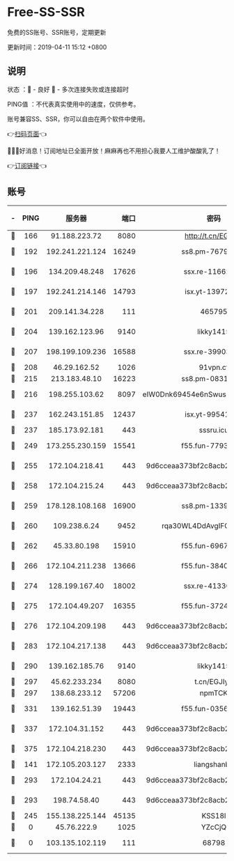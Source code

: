 # Free-SS-SSR

免费的SS账号、SSR账号，定期更新

更新时间：2019-04-11 15:12 +0800

## 说明

状态     ：🙂 - 良好 🙁 - 多次连接失败或连接超时

PING值   ：不代表真实使用中的速度，仅供参考。

账号兼容SS、SSR，你可以自由在两个软件中使用。

👉[扫码页面](https://liesauer.github.io/Free-SS-SSR/)👈

🎉🎉🎉好消息！订阅地址已全面开放！麻麻再也不用担心我要人工维护酸酸乳了！

👉[订阅链接](https://www.liesauer.net/yogurt/subscribe?ACCESS_TOKEN=DAYxR3mMaZAsaqUb)👈

## 账号

|-|PING|服务器|端口|密码|加密方式|区域|
|:----:|:----:|:-----:|-----:|:----:|:----:|:----:|
|🙂|166|91.188.223.72|8080|http://t.cn/EGJIyrl|rc4-md5|RU|
|🙂|192|192.241.221.124|16249|ss8.pm-76791808|aes-256-cfb|US|
|🙂|196|134.209.48.248|17626|ssx.re-11662862|aes-256-cfb|US|
|🙂|197|192.241.214.146|14793|isx.yt-13972982|aes-256-cfb|US|
|🙂|201|209.141.34.228|111|465795|aes-256-cfb|US|
|🙂|204|139.162.123.96|9140|likky1415|aes-256-cfb|JP|
|🙂|207|198.199.109.236|16588|ssx.re-39903895|aes-256-cfb|US|
|🙂|208|46.29.162.52|1026|91vpn.cf|rc4-md5|RU|
|🙂|215|213.183.48.10|16223|ss8.pm-08313598|rc4-md5|RU|
|🙂|216|198.255.103.62|8097|eIW0Dnk69454e6nSwuspv9DmS201tQ0D|aes-256-cfb|US|
|🙂|237|162.243.151.85|12437|isx.yt-99541024|aes-256-cfb|US|
|🙂|237|185.173.92.181|443|sssru.icu|rc4-md5|RU|
|🙂|249|173.255.230.159|15541|f55.fun-77939989|aes-256-cfb|US|
|🙂|255|172.104.218.41|443|9d6cceaa373bf2c8acb22e60b6a58be6|aes-256-cfb|US|
|🙂|258|172.104.215.24|443|9d6cceaa373bf2c8acb22e60b6a58be6|aes-256-cfb|US|
|🙂|259|178.128.108.168|16900|ss8.pm-13399966|aes-256-cfb|SG|
|🙂|260|109.238.6.24|9452|rqa30WL4DdAvgIFG6Fs3znzTa|aes-256-cfb|FR|
|🙂|262|45.33.80.198|15910|f55.fun-69674736|aes-256-cfb|US|
|🙂|266|172.104.211.238|13666|f55.fun-38406327|aes-256-cfb|US|
|🙂|274|128.199.167.40|18002|ssx.re-41330899|aes-256-cfb|SG|
|🙂|275|172.104.49.207|16355|f55.fun-37240915|aes-256-cfb|SG|
|🙂|276|172.104.209.198|443|9d6cceaa373bf2c8acb22e60b6a58be6|aes-256-cfb|US|
|🙂|283|172.104.217.138|443|9d6cceaa373bf2c8acb22e60b6a58be6|aes-256-cfb|US|
|🙂|290|139.162.185.76|9140|likky1415|aes-256-cfb|DE|
|🙂|297|45.62.233.234|8080|t.cn/EGJIyrl|rc4-md5|CA|
|🙂|297|138.68.233.12|57206|npmTCK|rc4-md5|US|
|🙂|331|139.162.51.39|19443|f55.fun-03566645|aes-256-cfb|SG|
|🙂|337|172.104.31.152|443|9d6cceaa373bf2c8acb22e60b6a58be6|aes-256-cfb|US|
|🙂|375|172.104.218.230|443|9d6cceaa373bf2c8acb22e60b6a58be6|aes-256-cfb|US|
|🙂|141|172.105.203.127|2333|liangshanbo|chacha20|JP|
|🙂|293|172.104.24.21|443|9d6cceaa373bf2c8acb22e60b6a58be6|aes-256-cfb|US|
|🙂|293|198.74.58.40|443|9d6cceaa373bf2c8acb22e60b6a58be6|aes-256-cfb|US|
|🙁|245|155.138.225.144|45135|KSS18l|rc4-md5|US|
|🙁|0|45.76.222.9|1025|YZcCjQ|rc4-md5|JP|
|🙁|0|103.135.102.119|111|68798|aes-256-cfb|HK|
